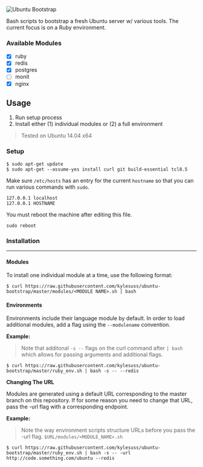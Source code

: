 ![Ubuntu Bootstrap](http://i.imgur.com/a5yWkkk.png)

Bash scripts to bootstrap a fresh Ubuntu server w/ various tools. The current focus is on a Ruby environment.

### Available Modules
- [x] ruby
- [x] redis
- [x] postgres
- [ ] monit
- [x] nginx

## Usage

1. Run setup process
2. Install either (1) individual modules or (2) a full environment

> Tested on Ubuntu 14.04 x64

### Setup

```shell
$ sudo apt-get update
$ sudo apt-get --assume-yes install curl git build-essential tcl8.5
```
Make sure `/etc/hosts` has an entry for the current `hostname` so that you can run various commands with `sudo`.

```shell
127.0.0.1 localhost
127.0.0.1 HOSTNAME
```
You must reboot the machine after editing this file.

```shell
sudo reboot
```

### Installation

***

#### Modules

To install one individual module at a time, use the following format:

```shell
$ curl https://raw.githubusercontent.com/kylesuss/ubuntu-bootstrap/master/modules/<MODULE NAME>.sh | bash
```

#### Environments

Environments include their language module by default. In order to load additional modules, add a flag using the `--modulename` convention. 

**Example:**

> Note that additonal `-s --` flags on the curl command after `| bash` which allows for passing arguments and additional flags. 

```shell
$ curl https://raw.githubusercontent.com/kylesuss/ubuntu-bootstrap/master/ruby_env.sh | bash -s -- --redis
```

**Changing The URL**

Modules are generated using a default URL corresponding to the master branch on this repository. If for some reason you need to change that URL, pass the -url flag with a corresponding endpoint.

**Example:**

> Note the way environment scripts structure URLs before you pass the -url flag. `$URL/modules/<MODULE_NAME>.sh`

```shell
$ curl https://raw.githubusercontent.com/kylesuss/ubuntu-bootstrap/master/ruby_env.sh | bash -s -- -url http://code.something.com/ubuntu --redis
```
